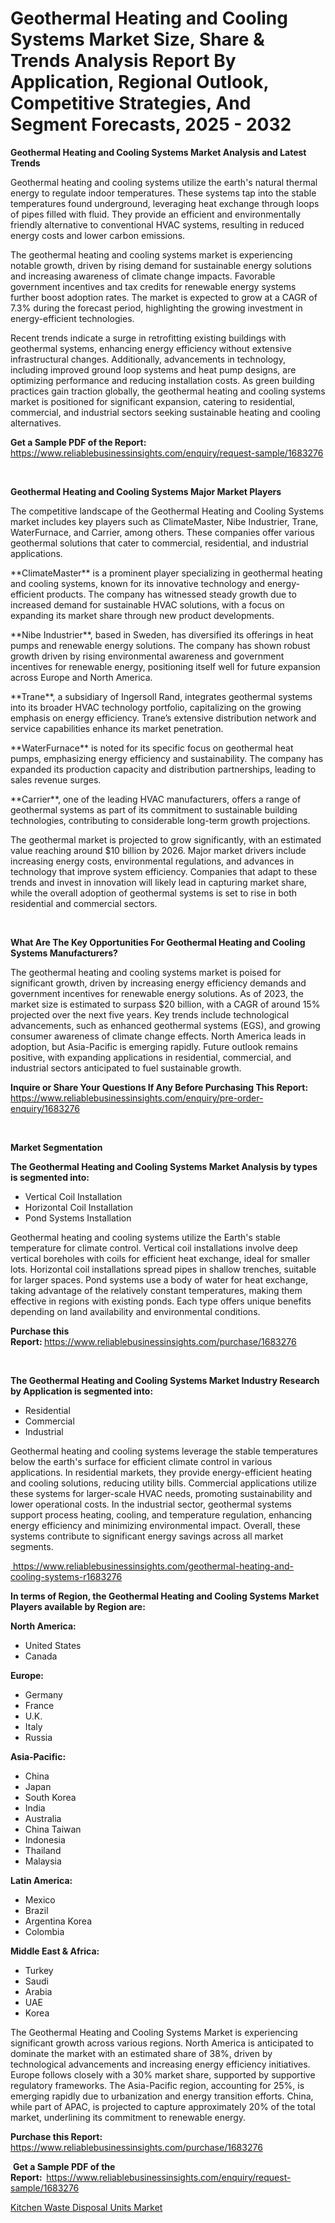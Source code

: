<p><h1>Geothermal Heating and Cooling Systems Market Size, Share & Trends Analysis Report By Application, Regional Outlook, Competitive Strategies, And Segment Forecasts, 2025 - 2032</h1></p><p><strong>Geothermal Heating and Cooling Systems Market Analysis and Latest Trends</strong></p>
<p><p>Geothermal heating and cooling systems utilize the earth's natural thermal energy to regulate indoor temperatures. These systems tap into the stable temperatures found underground, leveraging heat exchange through loops of pipes filled with fluid. They provide an efficient and environmentally friendly alternative to conventional HVAC systems, resulting in reduced energy costs and lower carbon emissions.</p><p>The geothermal heating and cooling systems market is experiencing notable growth, driven by rising demand for sustainable energy solutions and increasing awareness of climate change impacts. Favorable government incentives and tax credits for renewable energy systems further boost adoption rates. The market is expected to grow at a CAGR of 7.3% during the forecast period, highlighting the growing investment in energy-efficient technologies.</p><p>Recent trends indicate a surge in retrofitting existing buildings with geothermal systems, enhancing energy efficiency without extensive infrastructural changes. Additionally, advancements in technology, including improved ground loop systems and heat pump designs, are optimizing performance and reducing installation costs. As green building practices gain traction globally, the geothermal heating and cooling systems market is positioned for significant expansion, catering to residential, commercial, and industrial sectors seeking sustainable heating and cooling alternatives.</p></p>
<p><strong>Get a Sample PDF of the Report:&nbsp;</strong> <a href="https://www.reliablebusinessinsights.com/enquiry/request-sample/1683276?utm_campaign=2768&utm_medium=2&utm_source=Github&utm_content=ia&utm_term=08042025&utm_id=geothermal-heating-and-cooling-systems">https://www.reliablebusinessinsights.com/enquiry/request-sample/1683276</a></p>
<p>&nbsp;</p>
<p><strong>Geothermal Heating and Cooling Systems Major Market Players</strong></p>
<p><p>The competitive landscape of the Geothermal Heating and Cooling Systems market includes key players such as ClimateMaster, Nibe Industrier, Trane, WaterFurnace, and Carrier, among others. These companies offer various geothermal solutions that cater to commercial, residential, and industrial applications.</p><p>**ClimateMaster** is a prominent player specializing in geothermal heating and cooling systems, known for its innovative technology and energy-efficient products. The company has witnessed steady growth due to increased demand for sustainable HVAC solutions, with a focus on expanding its market share through new product developments.</p><p>**Nibe Industrier**, based in Sweden, has diversified its offerings in heat pumps and renewable energy solutions. The company has shown robust growth driven by rising environmental awareness and government incentives for renewable energy, positioning itself well for future expansion across Europe and North America.</p><p>**Trane**, a subsidiary of Ingersoll Rand, integrates geothermal systems into its broader HVAC technology portfolio, capitalizing on the growing emphasis on energy efficiency. Trane’s extensive distribution network and service capabilities enhance its market penetration.</p><p>**WaterFurnace** is noted for its specific focus on geothermal heat pumps, emphasizing energy efficiency and sustainability. The company has expanded its production capacity and distribution partnerships, leading to sales revenue surges.</p><p>**Carrier**, one of the leading HVAC manufacturers, offers a range of geothermal systems as part of its commitment to sustainable building technologies, contributing to considerable long-term growth projections.</p><p>The geothermal market is projected to grow significantly, with an estimated value reaching around $10 billion by 2026. Major market drivers include increasing energy costs, environmental regulations, and advances in technology that improve system efficiency. Companies that adapt to these trends and invest in innovation will likely lead in capturing market share, while the overall adoption of geothermal systems is set to rise in both residential and commercial sectors.</p></p>
<p>&nbsp;</p>
<p><strong>What Are The Key Opportunities For Geothermal Heating and Cooling Systems Manufacturers?</strong></p>
<p><p>The geothermal heating and cooling systems market is poised for significant growth, driven by increasing energy efficiency demands and government incentives for renewable energy solutions. As of 2023, the market size is estimated to surpass $20 billion, with a CAGR of around 15% projected over the next five years. Key trends include technological advancements, such as enhanced geothermal systems (EGS), and growing consumer awareness of climate change effects. North America leads in adoption, but Asia-Pacific is emerging rapidly. Future outlook remains positive, with expanding applications in residential, commercial, and industrial sectors anticipated to fuel sustainable growth.</p></p>
<p><strong>Inquire or Share Your Questions If Any Before Purchasing This Report:</strong> <a href="https://www.reliablebusinessinsights.com/enquiry/pre-order-enquiry/1683276?utm_campaign=2768&utm_medium=2&utm_source=Github&utm_content=ia&utm_term=08042025&utm_id=geothermal-heating-and-cooling-systems">https://www.reliablebusinessinsights.com/enquiry/pre-order-enquiry/1683276</a></p>
<p>&nbsp;</p>
<p><strong>Market Segmentation</strong></p>
<p><strong>The Geothermal Heating and Cooling Systems Market Analysis by types is segmented into:</strong></p>
<p><ul><li>Vertical Coil Installation</li><li>Horizontal Coil Installation</li><li>Pond Systems Installation</li></ul></p>
<p><p>Geothermal heating and cooling systems utilize the Earth's stable temperature for climate control. Vertical coil installations involve deep vertical boreholes with coils for efficient heat exchange, ideal for smaller lots. Horizontal coil installations spread pipes in shallow trenches, suitable for larger spaces. Pond systems use a body of water for heat exchange, taking advantage of the relatively constant temperatures, making them effective in regions with existing ponds. Each type offers unique benefits depending on land availability and environmental conditions.</p></p>
<p><strong>Purchase this Report:&nbsp;</strong><a href="https://www.reliablebusinessinsights.com/purchase/1683276?utm_campaign=2768&utm_medium=2&utm_source=Github&utm_content=ia&utm_term=08042025&utm_id=geothermal-heating-and-cooling-systems">https://www.reliablebusinessinsights.com/purchase/1683276</a></p>
<p>&nbsp;</p>
<p><strong>The Geothermal Heating and Cooling Systems Market Industry Research by Application is segmented into:</strong></p>
<p><ul><li>Residential</li><li>Commercial</li><li>Industrial</li></ul></p>
<p><p>Geothermal heating and cooling systems leverage the stable temperatures below the earth's surface for efficient climate control in various applications. In residential markets, they provide energy-efficient heating and cooling solutions, reducing utility bills. Commercial applications utilize these systems for larger-scale HVAC needs, promoting sustainability and lower operational costs. In the industrial sector, geothermal systems support process heating, cooling, and temperature regulation, enhancing energy efficiency and minimizing environmental impact. Overall, these systems contribute to significant energy savings across all market segments.</p></p>
<p><a href="https://www.reliablebusinessinsights.com/geothermal-heating-and-cooling-systems-r1683276?utm_campaign=2768&utm_medium=2&utm_source=Github&utm_content=ia&utm_term=08042025&utm_id=geothermal-heating-and-cooling-systems">&nbsp;https://www.reliablebusinessinsights.com/geothermal-heating-and-cooling-systems-r1683276</a></p>
<p><strong>In terms of Region, the Geothermal Heating and Cooling Systems Market Players available by Region are:</strong></p>
<p>
    <p> <strong> North America: </strong>
        <ul>
            <li>United States</li>
            <li>Canada</li>
        </ul>
        </p> 
    <p> <strong> Europe: </strong>
        <ul>
            <li>Germany</li>
            <li>France</li>
            <li>U.K.</li>
            <li>Italy</li>
            <li>Russia</li>
        </ul>
        </p> 
    <p> <strong> Asia-Pacific: </strong>
        <ul>
            <li>China</li>
            <li>Japan</li>
            <li>South Korea</li>
            <li>India</li>
            <li>Australia</li>
            <li>China Taiwan</li>
            <li>Indonesia</li>
            <li>Thailand</li>
            <li>Malaysia</li>
        </ul>
        </p> 
    <p> <strong> Latin America: </strong>
        <ul>
            <li>Mexico</li>
            <li>Brazil</li>
            <li>Argentina Korea</li>
            <li>Colombia</li>
        </ul>
        </p> 
    <p> <strong> Middle East & Africa: </strong>
        <ul>
            <li>Turkey</li>
            <li>Saudi</li>
            <li>Arabia</li>
            <li>UAE</li>
            <li>Korea</li>
        </ul>
    </p>
    </p>
<p><p>The Geothermal Heating and Cooling Systems Market is experiencing significant growth across various regions. North America is anticipated to dominate the market with an estimated share of 38%, driven by technological advancements and increasing energy efficiency initiatives. Europe follows closely with a 30% market share, supported by supportive regulatory frameworks. The Asia-Pacific region, accounting for 25%, is emerging rapidly due to urbanization and energy transition efforts. China, while part of APAC, is projected to capture approximately 20% of the total market, underlining its commitment to renewable energy.</p></p>
<p><strong>Purchase this Report: </strong><a href="https://www.reliablebusinessinsights.com/purchase/1683276?utm_campaign=2768&utm_medium=2&utm_source=Github&utm_content=ia&utm_term=08042025&utm_id=geothermal-heating-and-cooling-systems">https://www.reliablebusinessinsights.com/purchase/1683276</a></p>
<p>&nbsp;<strong>Get a Sample PDF of the Report:&nbsp;&nbsp;</strong><a href="https://www.reliablebusinessinsights.com/enquiry/request-sample/1683276?utm_campaign=2768&utm_medium=2&utm_source=Github&utm_content=ia&utm_term=08042025&utm_id=geothermal-heating-and-cooling-systems">https://www.reliablebusinessinsights.com/enquiry/request-sample/1683276</a></p>
<p><strong></strong></p>
<p><p><a href="https://github.com/ezahdyre/Market-Research-Report-List-1/blob/main/kitchen-waste-disposal-units-market.md?utm_campaign=2768&utm_medium=2&utm_source=Github&utm_content=ia&utm_term=08042025&utm_id=geothermal-heating-and-cooling-systems">Kitchen Waste Disposal Units Market</a></p></p>